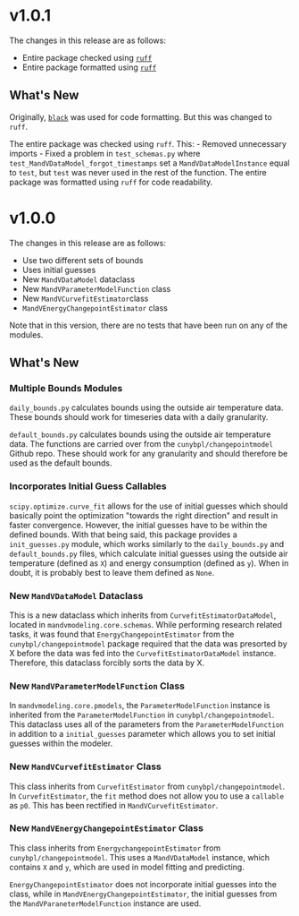 # v1.0.1

The changes in this release are as follows:

- Entire package checked using [`ruff`](https://github.com/astral-sh/ruff)
- Entire package formatted using [`ruff`](https://github.com/astral-sh/ruff)

## What's New

Originally, [`black`](https://github.com/psf/black) was used for code formatting. But this was changed to `ruff`.

The entire package was checked using `ruff`. This:
    - Removed unnecessary imports
    - Fixed a problem in `test_schemas.py` where `test_MandVDataModel_forgot_timestamps` set a `MandVDataModelInstance` equal to `test`, but `test` was never used in the rest of the function.
The entire package was formatted using `ruff` for code readability.

# v1.0.0

The changes in this release are as follows:

- Use two different sets of bounds
- Uses initial guesses
- New `MandVDataModel` dataclass
- New `MandVParameterModelFunction` class
- New `MandVCurvefitEstimator`class
- `MandVEnergyChangepointEstimator` class

Note that in this version, there are no tests that have been run on any of the modules.

## What's New

### Multiple Bounds Modules

`daily_bounds.py` calculates bounds using the outside air temperature data. These bounds should work for timeseries data with a daily granularity.

`default_bounds.py` calculates bounds using the outside air temperature data. The functions are carried over from the `cunybpl/changepointmodel` Github repo. These should work for any granularity and should therefore be used as the default bounds.

### Incorporates Initial Guess Callables

`scipy.optimize.curve_fit` allows for the use of initial guesses which should basically point the optimization "towards the right direction" and result in faster convergence. However, the initial guesses have to be within the defined bounds. With that being said, this package provides a `init_guesses.py` module, which works similarly to the `daily_bounds.py` and `default_bounds.py` files, which calculate initial guesses using the outside air temperature (defined as `X`) and energy consumption (defined as `y`). When in doubt, it is probably best to leave them defined as `None`. 

### New `MandVDataModel` Dataclass

This is a new dataclass which inherits from `CurvefitEstimatorDataModel`, located in `mandvmodeling.core.schemas`. While performing research related tasks, it was found that `EnergyChangepointEstimator` from the `cunybpl/changepointmodel` package required that the data was presorted by X before the data was fed into the `CurvefitEstimatorDataModel` instance. Therefore, this dataclass forcibly sorts the data by X.

### New `MandVParameterModelFunction` Class

In `mandvmodeling.core.pmodels`, the `ParameterModelFunction` instance is inherited from the `ParameterModelFunction` in `cunybpl/changepointmodel`. This dataclass uses all of the parameters from the `ParameterModelFunction` in addition to a `initial_guesses` parameter which allows you to set initial guesses within the modeler.

### New `MandVCurvefitEstimator` Class

This class inherits from `CurvefitEstimator` from `cunybpl/changepointmodel`. In `CurvefitEstimator`, the `fit` method does not allow you to use a `callable` as `p0`. This has been rectified in `MandVCurvefitEstimator`.

### New `MandVEnergyChangepointEstimator` Class

This class inherits from `EnergychangepointEstimator` from `cunybpl/changepointmodel`. This uses a `MandVDataModel` instance, which contains `X` and `y`, which are used in model fitting and predicting.

`EnergyChangepointEstimator` does not incorporate initial guesses into the class, while in `MandVEnergyChangepointEstimator`, the initial guesses from the `MandVParaneterModelFunction` instance are used.
